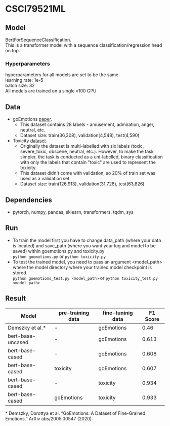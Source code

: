 # CSCI79521ML

## Model
BertForSequenceClassification. \
This is a transformer model with a sequence classification/regression head on top.

### Hyperparameters
hyperparameters for all models are set to be the same. \
learning rate: 1e-5 \
batch size: 32 \
All models are trained on a single v100 GPU

## Data
- goEmotions [paper](https://arxiv.org/abs/2005.00547).
  - This dataset contains 28 labels - amusement, admiration, anger, neutral, etc.
  - Dataset size: train(36,308), validation(4,548), test(4,590) 
- Toxicity [dataset](https://www.kaggle.com/c/jigsaw-toxic-comment-classification-challenge).
  - Originally the dataset is multi-labelled with six labels (toxic, severe_toxic, obscene, neutral, etc.). However, to make the task simpler, the task is conducted as a uni-labelled, binary classification with only the labels that contain "toxic" are used to represent the toxicity.
  - This dataset didn't come with validation, so 20% of train set was used as a validation set.
  - Dataset size: train(126,913), validation(31,728), test(63,826) 

## Dependencies
- pytorch, numpy, pandas, sklearn, transformers, tqdm, sys

## Run
- To train the model first you have to change data_path (where your data is located) and save_path (where you want your log and model to be saved) within goemotions.py and toxicity.py \
`python goemotions.py` or `python toxicity.py`
- To test the trained model, you need to pass an argument <model_path> where the model directory where your trained model checkpoint is stored. \
`python goemotions_test.py <model_path>` or `python toxicity_test.py <model_path>`

## Result
| Model | pre-training data | fine-tuninig data | F1 Score | 
| - | - | - | -|
| Demszky et al.* | - | goEmotions | 0.46 | 
| bert-base-uncased | - | goEmotions | 0.613 |
| bert-base-cased | - | goEmotions | 0.608 |
| bert-base-cased | toxicity | goEmotions | 0.607 |
| bert-base-cased | - | toxicity | 0.934 |
| bert-base-cased | goEmotions | toxicity | 0.933 |

\* Demszky, Dorottya et al. “GoEmotions: A Dataset of Fine-Grained Emotions.” ArXiv abs/2005.00547 (2020)
